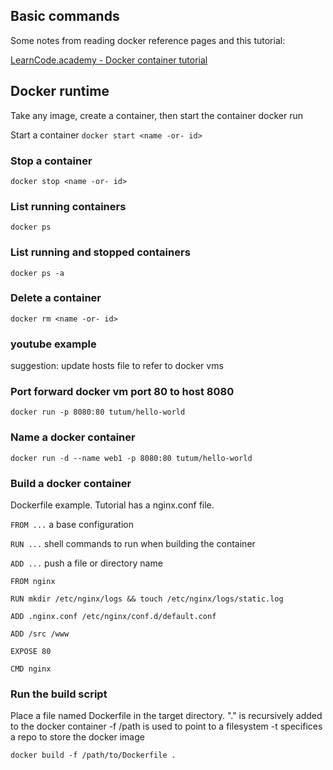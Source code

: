 
## Basic commands
Some notes from reading docker reference pages and this tutorial:

[LearnCode.academy - Docker container
tutorial](https://www.youtube.com/watch?v=K6WER0oI-qs)



## Docker runtime

Take any image, create a container, then start the container
docker run <image>

Start a container
`docker start <name -or- id>`

### Stop a container
`docker stop <name -or- id>`
	
### List running containers
`docker ps`

### List running and stopped containers
`docker ps -a`

### Delete a container
`docker rm <name -or- id>`

### youtube example
suggestion:  update hosts file to refer to docker vms

### Port forward docker vm port 80 to host 8080
`docker run -p 8080:80 tutum/hello-world`

### Name a docker container
`docker run -d --name web1 -p 8080:80 tutum/hello-world`

### Build a docker container
Dockerfile example.  Tutorial has a nginx.conf file.

`FROM ...` a base configuration

`RUN ...` shell commands to run when building the container

`ADD ...` push a file or directory name 

```
FROM nginx

RUN mkdir /etc/nginx/logs && touch /etc/nginx/logs/static.log

ADD .nginx.conf /etc/nginx/conf.d/default.conf

ADD /src /www

EXPOSE 80

CMD nginx
```

### Run the build script
Place a file named Dockerfile in the target directory.
"." is recursively added to the docker container
-f /path is used to point to a filesystem
-t specifices a repo to store the docker image

`docker build -f /path/to/Dockerfile .`


